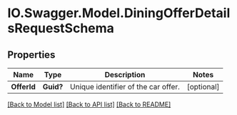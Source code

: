 # IO.Swagger.Model.DiningOfferDetailsRequestSchema
## Properties

Name | Type | Description | Notes
------------ | ------------- | ------------- | -------------
**OfferId** | **Guid?** | Unique identifier of the car offer. | [optional] 

[[Back to Model list]](../README.md#documentation-for-models) [[Back to API list]](../README.md#documentation-for-api-endpoints) [[Back to README]](../README.md)

